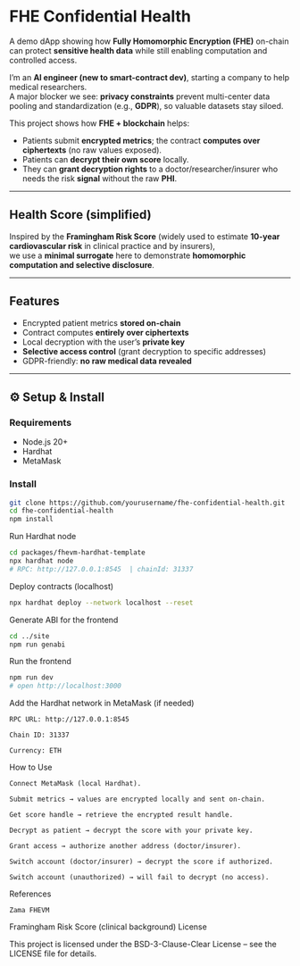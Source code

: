 # FHE Confidential Health

A demo dApp showing how **Fully Homomorphic Encryption (FHE)** on-chain can protect **sensitive health data** while still enabling computation and controlled access.

I’m an **AI engineer (new to smart-contract dev)**, starting a company to help medical researchers.  
A major blocker we see: **privacy constraints** prevent multi-center data pooling and standardization (e.g., **GDPR**), so valuable datasets stay siloed.

This project shows how **FHE + blockchain** helps:
- Patients submit **encrypted metrics**; the contract **computes over ciphertexts** (no raw values exposed).
- Patients can **decrypt their own score** locally.
- They can **grant decryption rights** to a doctor/researcher/insurer who needs the risk **signal** without the raw **PHI**.

---

## Health Score (simplified)

Inspired by the **Framingham Risk Score** (widely used to estimate **10-year cardiovascular risk** in clinical practice and by insurers),  
we use a **minimal surrogate** here to demonstrate **homomorphic computation and selective disclosure**.

---

## Features

- Encrypted patient metrics **stored on-chain**
- Contract computes **entirely over ciphertexts**
- Local decryption with the user’s **private key**
- **Selective access control** (grant decryption to specific addresses)
- GDPR-friendly: **no raw medical data revealed**

---

## ⚙️ Setup & Install

### Requirements
- Node.js 20+
- Hardhat
- MetaMask

### Install
```bash
git clone https://github.com/yourusername/fhe-confidential-health.git
cd fhe-confidential-health
npm install
```

Run Hardhat node
```bash
cd packages/fhevm-hardhat-template
npx hardhat node
# RPC: http://127.0.0.1:8545  | chainId: 31337
```

Deploy contracts (localhost)
```bash
npx hardhat deploy --network localhost --reset
```
Generate ABI for the frontend
```bash
cd ../site
npm run genabi
```

Run the frontend
```bash
npm run dev
# open http://localhost:3000
```

Add the Hardhat network in MetaMask (if needed)

    RPC URL: http://127.0.0.1:8545

    Chain ID: 31337

    Currency: ETH

How to Use

    Connect MetaMask (local Hardhat).

    Submit metrics → values are encrypted locally and sent on-chain.

    Get score handle → retrieve the encrypted result handle.

    Decrypt as patient → decrypt the score with your private key.

    Grant access → authorize another address (doctor/insurer).

    Switch account (doctor/insurer) → decrypt the score if authorized.

    Switch account (unauthorized) → will fail to decrypt (no access).

References

    Zama FHEVM

Framingham Risk Score (clinical background)
License

This project is licensed under the BSD-3-Clause-Clear License – see the LICENSE file for details.
